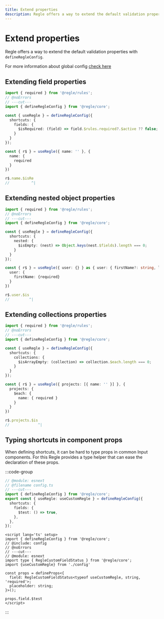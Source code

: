 ```yaml
---
title: Extend properties
description: Regle offers a way to extend the default validation properties with defineRegleConfig
---
```



# Extend properties

Regle offers a way to extend the default validation properties with `defineRegleConfig`.

For more information about global config [check here](/advanced-usage/global-config)


## Extending field properties


```ts twoslash
import { required } from '@regle/rules';
// @noErrors
// ---cut---
import { defineRegleConfig } from '@regle/core';

const { useRegle } = defineRegleConfig({
  shortcuts: {
    fields: {
      $isRequired: (field) => field.$rules.required?.$active ?? false;
    }
  }
});

const { r$ } = useRegle({ name: '' }, {
  name: {
    required
  }
})

r$.name.$isRe
//          ^|
```


## Extending nested object properties


```ts twoslash
import { required } from '@regle/rules';
// @noErrors
// ---cut---
import { defineRegleConfig } from '@regle/core';

const { useRegle } = defineRegleConfig({
  shortcuts: {
    nested: {
      $isEmpty: (nest) => Object.keys(nest.$fields).length === 0;
    }
  }
});

const { r$ } = useRegle({ user: {} } as { user: { firstName?: string, lastName?: string } }, {
  user: {
    firstName: {required}
  }
})

r$.user.$is
//         ^|

```


## Extending collections properties


```ts twoslash
import { required } from '@regle/rules';
// @noErrors
// ---cut---
import { defineRegleConfig } from '@regle/core';

const { useRegle } = defineRegleConfig({
  shortcuts: {
    collections: {
      $isArrayEmpty: (collection) => collection.$each.length === 0;
    }
  }
});

const { r$ } = useRegle({ projects: [{ name: '' }] }, {
  projects: {
    $each: {
      name: { required }
    }
  }
})

r$.projects.$is
//             ^|

```


## Typing shortcuts in component props <span data-title='*.ts'></span>

When defining shortcuts, it can be hard to type props in common Input components.
For this Regle provides a type helper that can ease the declaration of these props.


:::code-group

```ts twoslash include config [config.ts]
// @module: esnext
// @filename config.ts
// ---cut---
import { defineRegleConfig } from '@regle/core';
export const { useRegle: useCustomRegle } = defineRegleConfig({
  shortcuts: {
    fields: {
      $test: () => true,
    },
  },
});
```

```vue twoslash [myInput.vue]
<script lang='ts' setup>
import { defineRegleConfig } from '@regle/core';
// @include: config
// @noErrors
// ---cut---
// @module: esnext
import type { RegleCustomFieldStatus } from '@regle/core';
import {useCustomRegle} from './config'

const props = defineProps<{
  field: RegleCustomFieldStatus<typeof useCustomRegle, string, 'required'>;
  placeholder: string;
}>();

props.field.$test
</script>
```


:::
